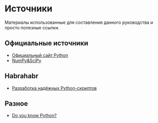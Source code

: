 # Источники

Материалы использованные для составления данного руководства и просто полезные ссылки.

## Официальные источники

* [Официальный сайт Python](https://www.python.org/)
* [NumPy&SciPy](http://docs.scipy.org/)

## Habrahabr

* [Разработка надёжных Python-скриптов](https://habr.com/ru/company/ruvds/blog/462007/)

## Разное

* [Do you know Python?](https://alexbers.com/python_quiz/)
